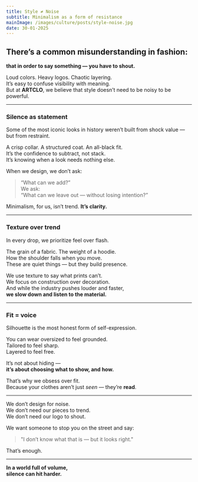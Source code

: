 ```yaml
---
title: Style ≠ Noise
subtitle: Minimalism as a form of resistance
mainImage: /images/culture/posts/style-noise.jpg
date: 30-01-2025
---
```


## There’s a common misunderstanding in fashion:

**that in order to say something — you have to shout.**

Loud colors. Heavy logos. Chaotic layering.  
It’s easy to confuse visibility with meaning.  
But at **ARTCLO**, we believe that style doesn’t need to be noisy to be
powerful.

---

### Silence as statement

Some of the most iconic looks in history weren’t built from shock value — but
from restraint.

A crisp collar. A structured coat. An all-black fit.  
It’s the confidence to subtract, not stack.  
It’s knowing when a look needs nothing else.

When we design, we don’t ask:

> “What can we add?”  
> We ask:  
> “What can we leave out — without losing intention?”

Minimalism, for us, isn’t trend. **It’s clarity.**

---

### Texture over trend

In every drop, we prioritize feel over flash.

The grain of a fabric. The weight of a hoodie.  
How the shoulder falls when you move.  
These are quiet things — but they build presence.

We use texture to say what prints can’t.  
We focus on construction over decoration.  
And while the industry pushes louder and faster,  
**we slow down and listen to the material.**

---

### Fit = voice

Silhouette is the most honest form of self-expression.

You can wear oversized to feel grounded.  
Tailored to feel sharp.  
Layered to feel free.

It’s not about hiding —  
**it’s about choosing what to show, and how.**

That’s why we obsess over fit.  
Because your clothes aren’t just _seen_ — they’re **read**.

---

We don’t design for noise.  
We don’t need our pieces to trend.  
We don’t need our logo to shout.

We want someone to stop you on the street and say:

> "I don’t know what that is — but it looks right."

That’s enough.

---

**In a world full of volume,  
silence can hit harder.**
